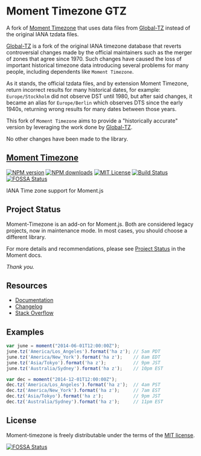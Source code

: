# Moment Timezone GTZ

A fork of [Moment Timezone](http://momentjs.com/timezone/) that uses data files from [Global-TZ](https://github.com/JodaOrg/global-tz) instead of the original IANA tzdata files.

[Global-TZ](https://github.com/JodaOrg/global-tz) is a fork of the original IANA timezone database that reverts controversial changes made by the official maintainers such as the merger of zones that agree since 1970. Such changes have caused the loss of important historical timezone data introducing several problems for many people, including dependents like `Moment Timezone`.

As it stands, the official tzdata files, and by extension Moment Timezone, return incorrect results for many historical dates, for example: `Europe/Stockholm` did not observe DST until 1980, but after said changes, it became an alias for `Europe/Berlin` which observes DTS since the early 1940s, returning wrong results for many dates between those years.

This fork of `Moment Timezone` aims to provide a "historically accurate" version by leveraging the work done by [Global-TZ](https://github.com/JodaOrg/global-tz).

No other changes have been made to the library.

## [Moment Timezone](http://momentjs.com/timezone/)

[![NPM version][npm-version-image]][npm-url]
[![NPM downloads][npm-downloads-image]][npm-download-url]
[![MIT License][license-image]][license-url]
[![Build Status][ci-image]][ci-url]
[![FOSSA Status][fossa-badge-image]][fossa-badge-url]

IANA Time zone support for Moment.js

## Project Status

Moment-Timezone is an add-on for Moment.js.  Both are considered legacy projects, now in maintenance mode.  In most cases, you should choose a different library.

For more details and recommendations, please see [Project Status](https://momentjs.com/docs/#/-project-status/) in the Moment docs.

*Thank you.*

## Resources

- [Documentation](https://momentjs.com/timezone/docs/)
- [Changelog](changelog.md)
- [Stack Overflow](https://stackoverflow.com/questions/tagged/moment-timezone)

## Examples

```js
var june = moment("2014-06-01T12:00:00Z");
june.tz('America/Los_Angeles').format('ha z'); // 5am PDT
june.tz('America/New_York').format('ha z');    // 8am EDT
june.tz('Asia/Tokyo').format('ha z');          // 9pm JST
june.tz('Australia/Sydney').format('ha z');    // 10pm EST

var dec = moment("2014-12-01T12:00:00Z");
dec.tz('America/Los_Angeles').format('ha z');  // 4am PST
dec.tz('America/New_York').format('ha z');     // 7am EST
dec.tz('Asia/Tokyo').format('ha z');           // 9pm JST
dec.tz('Australia/Sydney').format('ha z');     // 11pm EST
```

## License

Moment-timezone is freely distributable under the terms of the [MIT license][license-url].

[![FOSSA Status][fossa-large-image]][fossa-large-url]


[license-image]: https://img.shields.io/badge/license-MIT-blue.svg?style=flat
[license-url]: LICENSE

[npm-url]: https://npmjs.org/package/moment-timezone
[npm-version-image]: https://img.shields.io/npm/v/moment-timezone.svg?style=flat

[npm-downloads-image]: https://img.shields.io/npm/dm/moment-timezone.svg?style=flat
[npm-download-url]: https://npmcharts.com/compare/moment-timezone?minimal=true

[ci-url]: https://github.com/moment/moment-timezone/actions/workflows/tests.yml?query=branch%253Adevelop
[ci-image]: https://github.com/moment/moment-timezone/actions/workflows/tests.yml/badge.svg?query=branch%253Adevelop

[fossa-badge-image]: https://app.fossa.io/api/projects/git%2Bhttps%3A%2F%2Fgithub.com%2Fmoment%2Fmoment-timezone.svg?type=shield
[fossa-badge-url]: https://app.fossa.io/projects/git%2Bhttps%3A%2F%2Fgithub.com%2Fmoment%2Fmoment-timezone?ref=badge_shield

[fossa-large-image]: https://app.fossa.io/api/projects/git%2Bhttps%3A%2F%2Fgithub.com%2Fmoment%2Fmoment-timezone.svg?type=large
[fossa-large-url]: https://app.fossa.io/projects/git%2Bhttps%3A%2F%2Fgithub.com%2Fmoment%2Fmoment-timezone?ref=badge_large
